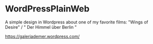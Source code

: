 # WordPressPlainWeb
A simple design in Wordpress about one of my favorite films: "Wings of Desire" / " Der Himmel über Berlin "

https://galeriademer.wordpress.com/
